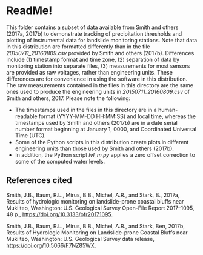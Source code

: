 ReadMe!
=======

This folder contains a subset of data available from Smith and others (2017a, 2017b) to demonstrate tracking of precipitation thresholds and plotting of instrumental data for landslide monitoring stations.  Note that data in this distribution are formatted differently than in the file *20150711_20160809.csv* provided by Smith and others (2017b).  Differences include (1) timestamp format and time zone, (2) separation of data by monitoring station into separate files, (3) measurements for most sensors are provided as raw voltages, rather than engineering units.  These differences are for convenience in using the software in this distribution.  The raw measurements contained in the files in this directory are the same ones used to produce the engineering units in *20150711_20160809.csv* of Smith and others, 2017.  Please note the following: 

* The timestamps used in the files in this directory are in a human-readable format (YYYY-MM-DD HH:MM:SS) and local time, whereas the timestamps used by Smith and others (2017b) are in a date serial number format beginning at January 1, 0000, and Coordinated Universal Time (UTC). 
* Some of the Python scripts in this distribution create plots in different engineering units than those used by Smith and others (2017b).  
* In addition, the Python script *lvl_m.py* applies a zero offset correction to some of the computed water levels. 

References cited
-----------------

Smith, J.B., Baum, R.L., Mirus, B.B., Michel, A.R., and Stark, B., 2017a, Results of hydrologic monitoring on landslide-prone coastal bluffs near Mukilteo, Washington: U.S. Geological Survey Open-File Report 2017–1095, 48 p., https://doi.org/10.3133/ofr20171095.

Smith, J.B., Baum, R.L., Mirus, B.B., Michel, A.R., and Stark, Ben, 2017b, Results of Hydrologic Monitoring on Landslide-prone Coastal Bluffs near Mukilteo, Washington: U.S. Geological Survey data release, https://doi.org/10.5066/F7NZ85WX.